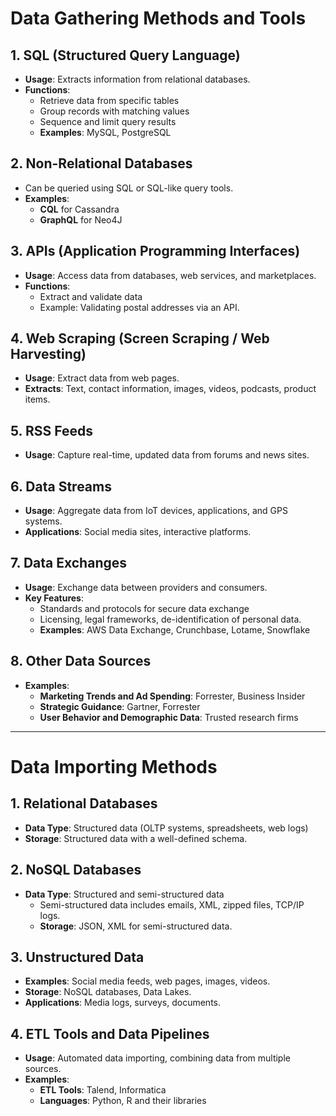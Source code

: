 # Data Gathering Methods and Tools

## 1. SQL (Structured Query Language)
- **Usage**: Extracts information from relational databases.
- **Functions**:
  - Retrieve data from specific tables
  - Group records with matching values
  - Sequence and limit query results
  - **Examples**: MySQL, PostgreSQL

## 2. Non-Relational Databases
- Can be queried using SQL or SQL-like query tools.
- **Examples**:
  - **CQL** for Cassandra
  - **GraphQL** for Neo4J

## 3. APIs (Application Programming Interfaces)
- **Usage**: Access data from databases, web services, and marketplaces.
- **Functions**:
  - Extract and validate data
  - Example: Validating postal addresses via an API.

## 4. Web Scraping (Screen Scraping / Web Harvesting)
- **Usage**: Extract data from web pages.
- **Extracts**: Text, contact information, images, videos, podcasts, product items.
  
## 5. RSS Feeds
- **Usage**: Capture real-time, updated data from forums and news sites.

## 6. Data Streams
- **Usage**: Aggregate data from IoT devices, applications, and GPS systems.
- **Applications**: Social media sites, interactive platforms.

## 7. Data Exchanges
- **Usage**: Exchange data between providers and consumers.
- **Key Features**:
  - Standards and protocols for secure data exchange
  - Licensing, legal frameworks, de-identification of personal data.
  - **Examples**: AWS Data Exchange, Crunchbase, Lotame, Snowflake

## 8. Other Data Sources
- **Examples**:
  - **Marketing Trends and Ad Spending**: Forrester, Business Insider
  - **Strategic Guidance**: Gartner, Forrester
  - **User Behavior and Demographic Data**: Trusted research firms

---

# Data Importing Methods

## 1. Relational Databases
- **Data Type**: Structured data (OLTP systems, spreadsheets, web logs)
- **Storage**: Structured data with a well-defined schema.
  
## 2. NoSQL Databases
- **Data Type**: Structured and semi-structured data
  - Semi-structured data includes emails, XML, zipped files, TCP/IP logs.
  - **Storage**: JSON, XML for semi-structured data.

## 3. Unstructured Data
- **Examples**: Social media feeds, web pages, images, videos.
- **Storage**: NoSQL databases, Data Lakes.
- **Applications**: Media logs, surveys, documents.

## 4. ETL Tools and Data Pipelines
- **Usage**: Automated data importing, combining data from multiple sources.
- **Examples**:
  - **ETL Tools**: Talend, Informatica
  - **Languages**: Python, R and their libraries
